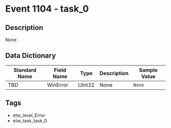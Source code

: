 # Event 1104 - task_0

## Description
None

## Data Dictionary
|Standard Name|Field Name|Type|Description|Sample Value|
|---|---|---|---|---|
|TBD|WinError|UInt32|None|`None`|

## Tags
* etw_level_Error
* etw_task_task_0